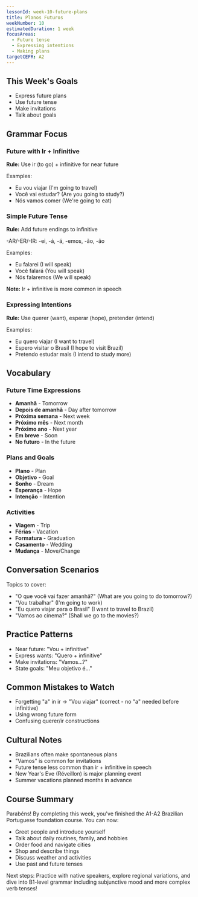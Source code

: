 ```yaml
---
lessonId: week-10-future-plans
title: Planos Futuros
weekNumber: 10
estimatedDuration: 1 week
focusAreas:
  - Future tense
  - Expressing intentions
  - Making plans
targetCEFR: A2
---
```


## This Week's Goals

- Express future plans
- Use future tense
- Make invitations
- Talk about goals

## Grammar Focus

### Future with Ir + Infinitive

**Rule:** Use ir (to go) + infinitive for near future

Examples:
- Eu vou viajar (I'm going to travel)
- Você vai estudar? (Are you going to study?)
- Nós vamos comer (We're going to eat)

### Simple Future Tense

**Rule:** Add future endings to infinitive

-AR/-ER/-IR: -ei, -á, -á, -emos, -ão, -ão

Examples:
- Eu falarei (I will speak)
- Você falará (You will speak)
- Nós falaremos (We will speak)

**Note:** Ir + infinitive is more common in speech

### Expressing Intentions

**Rule:** Use querer (want), esperar (hope), pretender (intend)

Examples:
- Eu quero viajar (I want to travel)
- Espero visitar o Brasil (I hope to visit Brazil)
- Pretendo estudar mais (I intend to study more)

## Vocabulary

### Future Time Expressions
- **Amanhã** - Tomorrow
- **Depois de amanhã** - Day after tomorrow
- **Próxima semana** - Next week
- **Próximo mês** - Next month
- **Próximo ano** - Next year
- **Em breve** - Soon
- **No futuro** - In the future

### Plans and Goals
- **Plano** - Plan
- **Objetivo** - Goal
- **Sonho** - Dream
- **Esperança** - Hope
- **Intenção** - Intention

### Activities
- **Viagem** - Trip
- **Férias** - Vacation
- **Formatura** - Graduation
- **Casamento** - Wedding
- **Mudança** - Move/Change

## Conversation Scenarios

Topics to cover:
- "O que você vai fazer amanhã?" (What are you going to do tomorrow?)
- "Vou trabalhar" (I'm going to work)
- "Eu quero viajar para o Brasil" (I want to travel to Brazil)
- "Vamos ao cinema?" (Shall we go to the movies?)

## Practice Patterns

- Near future: "Vou + infinitive"
- Express wants: "Quero + infinitive"
- Make invitations: "Vamos...?"
- State goals: "Meu objetivo é..."

## Common Mistakes to Watch

- Forgetting "a" in ir → "Vou viajar" (correct - no "a" needed before infinitive)
- Using wrong future form
- Confusing querer/ir constructions

## Cultural Notes

- Brazilians often make spontaneous plans
- "Vamos" is common for invitations
- Future tense less common than ir + infinitive in speech
- New Year's Eve (Réveillon) is major planning event
- Summer vacations planned months in advance

## Course Summary

Parabéns! By completing this week, you've finished the A1-A2 Brazilian Portuguese foundation course. You can now:
- Greet people and introduce yourself
- Talk about daily routines, family, and hobbies
- Order food and navigate cities
- Shop and describe things
- Discuss weather and activities
- Use past and future tenses

Next steps: Practice with native speakers, explore regional variations, and dive into B1-level grammar including subjunctive mood and more complex verb tenses!
